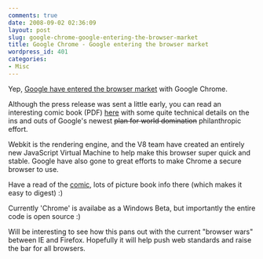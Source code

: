```yaml
---
comments: true
date: 2008-09-02 02:36:09
layout: post
slug: google-chrome-google-entering-the-browser-market
title: Google Chrome - Google entering the browser market
wordpress_id: 401
categories:
- Misc
---
```


Yep, [Google have entered the browser market](http://googleblog.blogspot.com/2008/09/fresh-take-on-browser.html) with Google Chrome.

Although the press release was sent a little early, you can read an interesting comic book (PDF) [here](http://books.google.com/books?id=8UsqHohwwVYC&printsec=frontcover) with some quite technical details on the ins and outs of Google's newest <strike>plan for world domination</strike> philanthropic effort.

Webkit is the rendering engine, and the V8 team have created an entirely new JavaScript Virtual Machine to help make this browser super quick and stable. Google have also gone to great efforts to make Chrome a secure browser to use.

Have a read of the [comic](http://books.google.com/books?id=8UsqHohwwVYC&printsec=frontcover), lots of picture book info there (which makes it easy to digest) :)

Currently 'Chrome' is availabe as a Windows Beta, but importantly the entire code is open source :) 

Will be interesting to see how this pans out with the current "browser wars" between IE and Firefox. Hopefully it will help push web standards and raise the bar for all browsers. 
